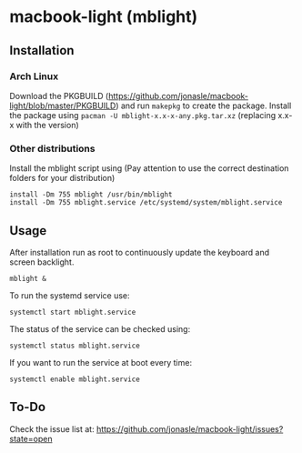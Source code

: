 macbook-light (mblight)
=======================
Installation
------------
### Arch Linux
Download the PKGBUILD (https://github.com/jonasle/macbook-light/blob/master/PKGBUILD) and 
run ```makepkg``` to create the package. Install the package using ```pacman -U mblight-x.x-x-any.pkg.tar.xz```
(replacing x.x-x with the version)
### Other distributions
Install the mblight script using (Pay attention to use the correct destination folders for your distribution)
```
install -Dm 755 mblight /usr/bin/mblight
install -Dm 755 mblight.service /etc/systemd/system/mblight.service
```

Usage
-----
After installation run as root to continuously update the keyboard and screen backlight.
```
mblight &
```

To run the systemd service use:
```
systemctl start mblight.service
```

The status of the service can be checked using:
```
systemctl status mblight.service
```

If you want to run the service at boot every time:
```
systemctl enable mblight.service
```

To-Do
-----
Check the issue list at: https://github.com/jonasle/macbook-light/issues?state=open